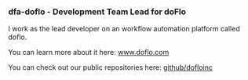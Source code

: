 ### dfa-doflo - Development Team Lead for doFlo


I work as the lead developer on an workflow automation platform called doflo. 

You can learn more about it here: <a href="https://www.doflo.com">www.doflo.com</a>

You can check out our public repositories here: <a href="https://github.com/dofloinc/">github/dofloinc</a>

<!--
**doflo-dfa/doflo-dfa** is a ✨ _special_ ✨ repository because its `README.md` (this file) appears on your GitHub profile.

Here are some ideas to get you started:

- 🔭 I’m currently working on ...
- 🌱 I’m currently learning ...
- 👯 I’m looking to collaborate on ...
- 🤔 I’m looking for help with ...
- 💬 Ask me about ...
- 📫 How to reach me: ...
- 😄 Pronouns: ...
- ⚡ Fun fact: ...
-->
